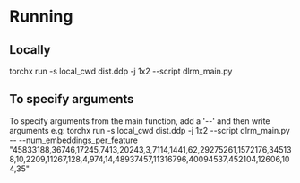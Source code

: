 # Running

## Locally
torchx run -s local_cwd dist.ddp -j 1x2 --script dlrm_main.py

## To specify arguments
To specify arguments from the main function, add a '--' and then write arguments
e.g:
torchx run -s local_cwd dist.ddp -j 1x2 --script dlrm_main.py \
    -- --num_embeddings_per_feature "45833188,36746,17245,7413,20243,3,7114,1441,62,29275261,1572176,345138,10,2209,11267,128,4,974,14,48937457,11316796,40094537,452104,12606,104,35"

